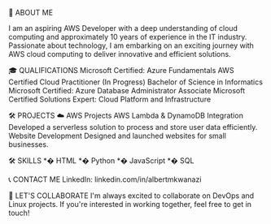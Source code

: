 📖 ABOUT ME

I am an aspiring AWS Developer with a deep understanding of cloud computing and approximately 10 years of experience in the IT industry. Passionate about technology, I am embarking on an exciting journey with AWS cloud computing to deliver innovative and efficient solutions.

🎓 QUALIFICATIONS
Microsoft Certified: Azure Fundamentals
AWS Certified Cloud Practitioner (In Progress)
Bachelor of Science in Informatics
Microsoft Certified: Azure Database Administrator Associate
Microsoft Certified Solutions Expert: Cloud Platform and Infrastructure

🛠️ PROJECTS
☁️ AWS Projects
AWS Lambda & DynamoDB Integration
Developed a serverless solution to process and store user data efficiently.
Website Development
Designed and launched websites for small businesses.

🛠️ SKILLS
*� HTML
*� Python
*� JavaScript
*�️ SQL

📞 CONTACT ME
LinkedIn: linkedin.com/in/albertmkwanazi

🤝 LET'S COLLABORATE
I'm always excited to collaborate on DevOps and Linux projects. If you're interested in working together, feel free to get in touch!
